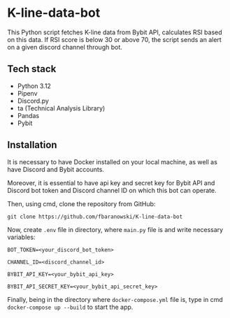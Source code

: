 # K-line-data-bot
This Python script fetches K-line data from Bybit API, calculates
RSI based on this data. If RSI score is below 30 or above 70, the
script sends an alert on a given discord channel through bot.

## Tech stack
- Python 3.12
- Pipenv
- Discord.py
- ta (Technical Analysis Library)
- Pandas
- Pybit

## Installation

It is necessary to have Docker installed
on your local machine, as well as have Discord and Bybit accounts.

Moreover, it is essential to have api key and secret key for Bybit API
and Discord bot token and Discord channel ID on which this bot can
operate.

Then, using cmd, clone the repository from GitHub:

`git clone https://github.com/fbaranowski/K-line-data-bot`

Now, create `.env` file in directory, where `main.py` file is
and write necessary variables:

`BOT_TOKEN=<your_discord_bot_token>`

`CHANNEL_ID=<discord_channel_id>`

`BYBIT_API_KEY=<your_bybit_api_key>`

`BYBIT_API_SECRET_KEY=<your_bybit_api_secret_key>`

Finally, being in the directory where `docker-compose.yml` file is,
type in cmd `docker-compose up --build` to start the app.
